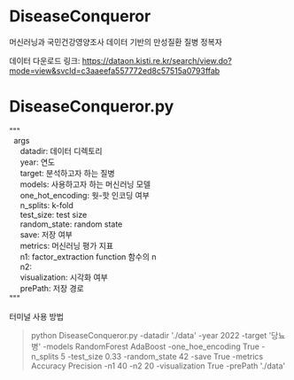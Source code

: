 # DiseaseConqueror
머신러닝과 국민건강영양조사 데이터 기반의 만성질환 질병 정복자

데이터 다운로드 링크: https://dataon.kisti.re.kr/search/view.do?mode=view&svcId=c3aaeefa557772ed8c57515a0793ffab

# DiseaseConqueror.py
"""<br/>
  &nbsp;&nbsp;args<br/>
    &nbsp;&nbsp;&nbsp;&nbsp;&nbsp;datadir: 데이터 디렉토리<br/>
    &nbsp;&nbsp;&nbsp;&nbsp;&nbsp;year: 연도<br/>
    &nbsp;&nbsp;&nbsp;&nbsp;&nbsp;target: 분석하고자 하는 질병<br/>
    &nbsp;&nbsp;&nbsp;&nbsp;&nbsp;models: 사용하고자 하는 머신러닝 모델<br/>
    &nbsp;&nbsp;&nbsp;&nbsp;&nbsp;one_hot_encoding: 웟-핫 인코딩 여부<br/>
    &nbsp;&nbsp;&nbsp;&nbsp;&nbsp;n_splits: k-fold<br/>
    &nbsp;&nbsp;&nbsp;&nbsp;&nbsp;test_size: test size<br/>
    &nbsp;&nbsp;&nbsp;&nbsp;&nbsp;random_state: random state<br/>
    &nbsp;&nbsp;&nbsp;&nbsp;&nbsp;save: 저장 여부<br/>
    &nbsp;&nbsp;&nbsp;&nbsp;&nbsp;metrics: 머신러닝 평가 지표<br/>
    &nbsp;&nbsp;&nbsp;&nbsp;&nbsp;n1: factor_extraction function 함수의 n<br/>
    &nbsp;&nbsp;&nbsp;&nbsp;&nbsp;n2: <br/>
    &nbsp;&nbsp;&nbsp;&nbsp;&nbsp;visualization: 시각화 여부<br/>
    &nbsp;&nbsp;&nbsp;&nbsp;&nbsp;prePath: 저장 경로<br/>
"""<br/>

터미널 사용 방법<br/>
>python DiseaseConqueror.py -datadir './data' -year 2022 -target '당뇨병' -models RandomForest AdaBoost -one_hoe_encoding True -n_splits 5 -test_size 0.33 -random_state 42 -save True -metrics Accuracy Precision -n1 40 -n2 20 -visualization True -prePath './data'<br/>
